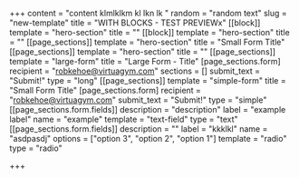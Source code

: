 +++
content = "content klmlklkm kl lkn lk "
random = "random text"
slug = "new-template"
title = "WITH BLOCKS - TEST PREVIEWx"
[[block]]
template = "hero-section"
title = ""
[[block]]
template = "hero-section"
title = ""
[[page_sections]]
template = "hero-section"
title = "Small Form Title"
[[page_sections]]
template = "hero-section"
title = ""
[[page_sections]]
template = "large-form"
title = "Large Form - Title"
[page_sections.form]
recipient = "robkehoe@virtuagym.com"
sections = []
submit_text = "Submit!"
type = "long"
[[page_sections]]
template = "simple-form"
title = "Small Form Title"
[page_sections.form]
recipient = "robkehoe@virtuagym.com"
submit_text = "Submit!"
type = "simple"
[[page_sections.form.fields]]
description = "description"
label = "example label"
name = "example"
template = "text-field"
type = "text"
[[page_sections.form.fields]]
description = ""
label = "kkklkl"
name = "asdpasdj"
options = ["option 3", "option 2", "option 1"]
template = "radio"
type = "radio"

+++
